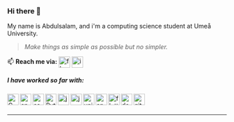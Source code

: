 ### Hi there 👋
My name is Abdulsalam, and i'm a computing science student at Umeå University.

>_Make things as simple as possible but no simpler._

📫 **Reach me via:** 
[<img align="center" alt="fb" width="26px"  src="https://img.icons8.com/color/48/000000/facebook-new.png"/>][facebook]
[<img align="center" alt="ig" width="26px"  src="https://img.icons8.com/fluent/48/000000/instagram-new.png"/>][instagram]
  <br />

##### I have worked so far with:
<img align="left" alt="C" width="26px" src="https://img.icons8.com/color/48/000000/c-programming.png" />
<img align="left" alt="cpp" width="26px" src="https://img.icons8.com/color/48/000000/c-plus-plus-logo.png" />
<img align="left" alt="csh" width="26px" src="https://img.icons8.com/color/48/000000/c-sharp-logo.png" />
<img align="left" alt="Python" width="26px" src="https://img.icons8.com/color/48/000000/python.png" />
<img align="left" alt="java" width="26px" src="https://img.icons8.com/color/48/000000/java-coffee-cup-logo.png" />
<img align="left" alt="javascript" width="26px" src="https://img.icons8.com/color/48/000000/javascript.png" />
<img align="left" alt="unity" width="26px" src="https://img.icons8.com/ios-filled/color/48/000000/unity.png" />
<img align="left" alt="android" width="26px" src="https://img.icons8.com/color/48/000000/android-os.png" />
<img align="left" alt="flutter" width="26px" src="https://img.icons8.com/color/48/000000/flutter.png" />
<img align="left" alt="docker" width="26px" src="https://img.icons8.com/color/48/000000/docker.png" />
<img align="left" alt="git" width="26px" src="https://img.icons8.com/color/48/000000/git.png" />



<br />
<br />

  
---
[facebook]: https://www.facebook.com/vd001
[instagram]: https://www.instagram.com/da_zeroox/
<!--
**zerox13/zerox13** is a ✨ _special_ ✨ repository because its `README.md` (this file) appears on your GitHub profile.

Here are some ideas to get you started:
- 🔭 I’m currently working on my first unity 2D game.
- 🤔 I'm looking to contribute on some open source projects, ideas?
 
- 🔭 I’m currently working on ...
- 🌱 I’m currently learning ...
- 👯 I’m looking to collaborate on ...
- 🤔 I’m looking for help with ...
- 💬 Ask me about ...

- 😄 Pronouns: ...
- ⚡ Fun fact: ...


<img align="left" alt="console" width="26px" src="https://img.icons8.com/material-rounded/24/000000/console.png" />
<img align="left" alt="vim" width="26px" src="https://api.iconify.design/logos-vim.svg" />
-->
